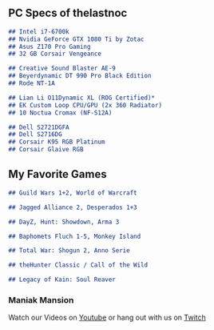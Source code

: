 ## PC Specs of thelastnoc

```markdown
## Intel i7-6700k
## Nvidia GeForce GTX 1080 Ti by Zotac
## Asus Z170 Pro Gaming
## 32 GB Corsair Vengeance

## Creative Sound Blaster AE-9
## Beyerdynamic DT 990 Pro Black Edition
## Rode NT-1A

## Lian Li O11Dynamic XL (ROG Certified)*
## EK Custom Loop CPU/GPU (2x 360 Radiator)
## 10 Noctua Cromax (NF-S12A)

## Dell S2721DGFA
## Dell S2716DG
## Corsair K95 RGB Platinum
## Corsair Glaive RGB
```
## My Favorite Games
```markdown
## Guild Wars 1+2, World of Warcraft

## Jagged Alliance 2, Desperados 1+3

## DayZ, Hunt: Showdown, Arma 3

## Baphomets Fluch 1-5, Monkey Island

## Total War: Shogun 2, Anno Serie

## theHunter Classic / Call of the Wild

## Legacy of Kain: Soul Reaver
```

### Maniak Mansion
Watch our Videos on [Youtube](https://www.youtube.com/channel/UCs5pe7wlhNFRWvAF_xASGvQ) or hang out with us on [Twitch](https://www.twitch.tv/maniakmansion)
